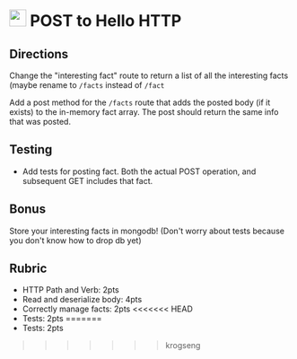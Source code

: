 <img src="https://cloud.githubusercontent.com/assets/478864/22186847/68223ce6-e0b1-11e6-8a62-0e3edc96725e.png" width=30> POST to Hello HTTP
======

## Directions

Change the "interesting fact" route to return a list of all the interesting facts (maybe rename to `/facts` instead of `/fact`

Add a post method for the `/facts` route that adds the posted body (if it exists) to the in-memory fact array. The post should return the same info that was posted.

## Testing

* Add tests for posting fact. Both the actual POST operation, and subsequent GET includes that fact.

## Bonus

Store your interesting facts in mongodb! (Don't worry about tests because you don't know how to drop db yet)

## Rubric

* HTTP Path and Verb: 2pts
* Read and deserialize body: 4pts
* Correctly manage facts: 2pts
<<<<<<< HEAD
* Tests: 2pts
=======
* Tests: 2pts
>>>>>>> krogseng
